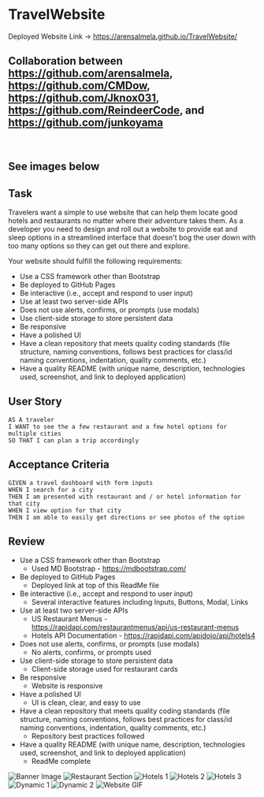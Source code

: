 # TravelWebsite

​Deployed Website Link -> https://arensalmela.github.io/TravelWebsite/

## Collaboration between https://github.com/arensalmela, https://github.com/CMDow, https://github.com/Jknox031, https://github.com/ReindeerCode, and https://github.com/junkoyama

​

## See images below

## Task

Travelers want a simple to use website that can help them locate good hotels and restaurants no matter where their adventure takes them. As a developer you need to design and roll out a website to provide eat and sleep options in a streamlined interface that doesn't bog the user down with too many options so they can get out there and explore.

Your website should fulfill the following requirements:

- Use a CSS framework other than Bootstrap
- Be deployed to GitHub Pages
- Be interactive (i.e., accept and respond to user input)
- Use at least two server-side APIs
- Does not use alerts, confirms, or prompts (use modals)
- Use client-side storage to store persistent data
- Be responsive
- Have a polished UI
- Have a clean repository that meets quality coding standards (file structure, naming conventions, follows best practices for class/id naming conventions, indentation, quality comments, etc.)
- Have a quality README (with unique name, description, technologies used, screenshot, and link to deployed application)

## User Story

```
AS A traveler
I WANT to see the a few restaurant and a few hotel options for multiple cities
SO THAT I can plan a trip accordingly
```

## Acceptance Criteria

```
GIVEN a travel dashboard with form inputs
WHEN I search for a city
THEN I am presented with restaurant and / or hotel information for that city
WHEN I view option for that city
THEN I am able to easily get directions or see photos of the option
```

## Review

- Use a CSS framework other than Bootstrap
  - Used MD Bootstrap - https://mdbootstrap.com/
- Be deployed to GitHub Pages
  - Deployed link at top of this ReadMe file
- Be interactive (i.e., accept and respond to user input)
  - Several interactive features including Inputs, Buttons, Modal, Links
- Use at least two server-side APIs
  - US Restaurant Menus - https://rapidapi.com/restaurantmenus/api/us-restaurant-menus
  - Hotels API Documentation - https://rapidapi.com/apidojo/api/hotels4
- Does not use alerts, confirms, or prompts (use modals)
  - No alerts, confirms, or prompts used
- Use client-side storage to store persistent data
  - Client-side storage used for restaurant cards
- Be responsive
  - Website is responsive
- Have a polished UI
  - UI is clean, clear, and easy to use
- Have a clean repository that meets quality coding standards (file structure, naming conventions, follows best practices for class/id naming conventions, indentation, quality comments, etc.)
  - Repository best practices followed
- Have a quality README (with unique name, description, technologies used, screenshot, and link to deployed application)
  - ReadMe complete

![Banner Image](./Assets/banner.png)
![Restaurant Section](./Assets/eatSearch.png)
![Hotels 1](./Assets/hotels1.png)
![Hotels 2](./Assets/hotels2.png)
![Hotels 3](./Assets/hotels3.png)
![Dynamic 1](./Assets/dynamic1.png)
![Dynamic 2](./Assets/dynamic2.png)
![Website GIF](./Assets/screenRecord.gif)
